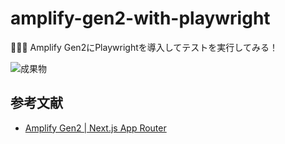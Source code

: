 # amplify-gen2-with-playwright

🚿🚿🚿 Amplify Gen2にPlaywrightを導入してテストを実行してみる！  

![成果物](./fruit.gif)  

## 参考文献

- [Amplify Gen2 | Next.js App Router](https://docs.amplify.aws/nextjs/start/quickstart/nextjs-app-router-client-components/)
